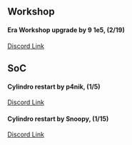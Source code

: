 ## Workshop
#### Era Workshop upgrade by 9 1e5, (2/19)
[Discord Link](https://discord.com/channels/488444879836413975/850425171059933272/860875654203179020)

## SoC
#### Cylindro restart by p4nik, (1/5)
[Discord Link](https://discord.com/channels/488444879836413975/850425171059933272/856585843341525003)

#### Cylindro restart by Snoopy, (1/15)
[Discord Link](https://discord.com/channels/488444879836413975/850425171059933272/891567173024251935)
